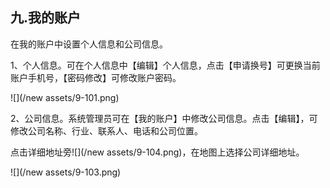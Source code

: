 ## 九.我的账户

在我的账户中设置个人信息和公司信息。

1、个人信息。可在个人信息中【编辑】个人信息，点击【申请换号】可更换当前账户手机号，【密码修改】可修改账户密码。

![](/new assets/9-101.png)

2、公司信息。系统管理员可在【我的账户】中修改公司信息。点击【编辑】，可修改公司名称、行业、联系人、电话和公司位置。

点击详细地址旁![](/new assets/9-104.png)，在地图上选择公司详细地址。

![](/new assets/9-103.png)



